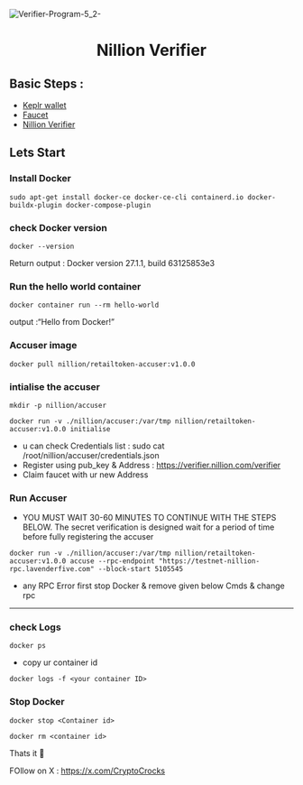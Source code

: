 ![Verifier-Program-5_2-](https://github.com/user-attachments/assets/8c01fe52-3a60-4159-82f0-9f29468b0fba)



<h1 align="center"> Nillion Verifier </h1>

## Basic Steps :

- [Keplr wallet](https://chromewebstore.google.com/detail/keplr/dmkamcknogkgcdfhhbddcghachkejeap?hl=en)
- [Faucet](https://faucet.testnet.nillion.com/)
- [Nillion Verifier](https://verifier.nillion.com/verifier)

## Lets Start 

### Install Docker 

```console
sudo apt-get install docker-ce docker-ce-cli containerd.io docker-buildx-plugin docker-compose-plugin
```
### check Docker version

```console
docker --version
```
Return output : Docker version 27.1.1, build 63125853e3

### Run the hello world container

```console
docker container run --rm hello-world
```
output :“Hello from Docker!”

### Accuser image

```console
docker pull nillion/retailtoken-accuser:v1.0.0
```

### intialise  the accuser

```console
mkdir -p nillion/accuser
```

```console
docker run -v ./nillion/accuser:/var/tmp nillion/retailtoken-accuser:v1.0.0 initialise
```
- u can check Credentials list : sudo cat /root/nillion/accuser/credentials.json 
- Register using pub_key & Address : https://verifier.nillion.com/verifier
- Claim faucet with ur new Address

### Run Accuser 

- YOU MUST WAIT 30-60 MINUTES TO CONTINUE WITH THE STEPS BELOW. The secret verification is designed wait for a period of time before fully registering the accuser

```console
docker run -v ./nillion/accuser:/var/tmp nillion/retailtoken-accuser:v1.0.0 accuse --rpc-endpoint "https://testnet-nillion-rpc.lavenderfive.com" --block-start 5105545
```
- any RPC Error first stop Docker & remove given below Cmds & change rpc 
---------------------------------------------------------------------------------------------
### check Logs

```console
docker ps
```

- copy ur container id

```console
docker logs -f <your container ID>
```
### Stop Docker 

```console
docker stop <Container id>
```
```console
docker rm <container id>
```

Thats it 🎉

FOllow on X : https://x.com/CryptoCrocks
